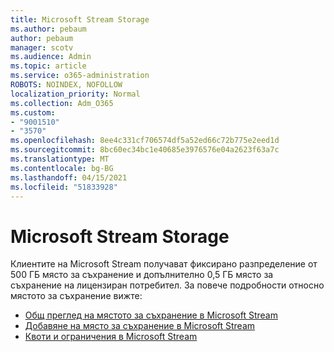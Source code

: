 ```yaml
---
title: Microsoft Stream Storage
ms.author: pebaum
author: pebaum
manager: scotv
ms.audience: Admin
ms.topic: article
ms.service: o365-administration
ROBOTS: NOINDEX, NOFOLLOW
localization_priority: Normal
ms.collection: Adm_O365
ms.custom:
- "9001510"
- "3570"
ms.openlocfilehash: 8ee4c331cf706574df5a52ed66c72b775e2eed1d
ms.sourcegitcommit: 8bc60ec34bc1e40685e3976576e04a2623f63a7c
ms.translationtype: MT
ms.contentlocale: bg-BG
ms.lasthandoff: 04/15/2021
ms.locfileid: "51833928"
---
```

# <a name="microsoft-stream-storage"></a>Microsoft Stream Storage

Клиентите на Microsoft Stream получават фиксирано разпределение от 500 ГБ място за съхранение и допълнително 0,5 ГБ място за съхранение на лицензиран потребител.
За повече подробности относно мястото за съхранение вижте:

- [Общ преглед на мястото за съхранение в Microsoft Stream](https://docs.microsoft.com/stream/license-overview#storage)
- [Добавяне на място за съхранение в Microsoft Stream](https://docs.microsoft.com/stream/storage-add-on)
- [Квоти и ограничения в Microsoft Stream](https://docs.microsoft.com/stream/quotas-and-limitations)
